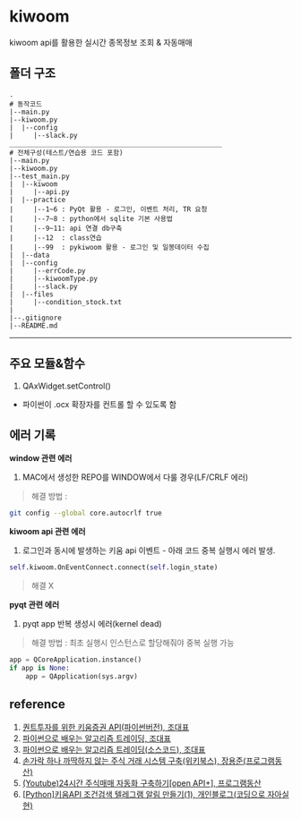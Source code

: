 # kiwoom
kiwoom api를 활용한 실시간 종목정보 조회 & 자동매매 

## 폴더 구조
```
.
# 동작코드
|--main.py
|--kiwoom.py
|  |--config
|     |--slack.py
_____________________________________________________
# 전체구성(테스트/연습용 코드 포함)
|--main.py
|--kiwoom.py
|--test_main.py
|  |--kiwoom
|     |--api.py
|  |--practice
|     |--1~6 : PyQt 활용 - 로그인, 이벤트 처리, TR 요청
|     |--7~8 : python에서 sqlite 기본 사용법
|     |--9~11: api 연결 db구축
|     |--12  : class연습
|     |--99  : pykiwoom 활용 - 로그인 및 일봉데이터 수집
|  |--data
|  |--config
|     |--errCode.py
|     |--kiwoomType.py
|     |--slack.py
|  |--files
|     |--condition_stock.txt
|
|--.gitignore
|--README.md
```
---

## 주요 모듈&함수
1. QAxWidget.setControl()
- 파이썬이 .ocx 확장자를 컨트롤 할 수 있도록 함


## 에러 기록
**window 관련 에러**
1. MAC에서 생성한 REPO를 WINDOW에서 다룰 경우(LF/CRLF 에러)
> 해결 방법 : 
```zsh
git config --global core.autocrlf true
```

**kiwoom api 관련 에러**
1. 로그인과 동시에 발생하는 키움 api 이벤트 - 아래 코드 중복 실행시 에러 발생.
```python
self.kiwoom.OnEventConnect.connect(self.login_state)
```
> 해결 X

**pyqt 관련 에러**
1. pyqt app 반복 생성시 에러(kernel dead)
> 해결 방법 : 최초 실행시 인스턴스로 할당해줘야 중복 실행 가능
```python
app = QCoreApplication.instance()
if app is None:
    app = QApplication(sys.argv)
```

## reference
1. [퀀트투자를 위한 키움증권 API(파이썬버전), 조대표](https://wikidocs.net/book/1173)
2. [파이썬으로 배우는 알고리즘 트레이딩, 조대표](https://wikidocs.net/book/110)
3. [파이썬으로 배우는 알고리즘 트레이딩(소스코드), 조대표](https://github.com/pystockhub/book)
4. [손가락 하나 까딱하지 않는 주식 거래 시스템 구축(위키북스), 장용준(프로그램동산)](https://wikibook.co.kr/pystock/)
5. [(Youtube)24시간 주식매매 자동화 구축하기[open API+], 프로그램동산](https://www.youtube.com/watch?v=K9x3HDSdrjo&list=PLDtzZPtOGenaSknTbsb6x6L39V0VPz_rS)
6. [[Python]키움API 조건검색 텔레그램 알림 만들기(1), 개인블로그(코딩으로 자아실현)](https://kminito.tistory.com/36)
